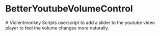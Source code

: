 # BetterYoutubeVolumeControl
A Violentmonkey Scripts userscript to add a slider to the youtube video player to feel the volume changes more naturally.
